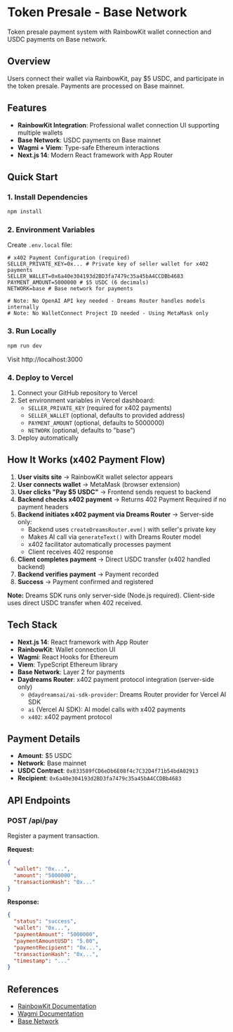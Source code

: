# Token Presale - Base Network

Token presale payment system with RainbowKit wallet connection and USDC payments on Base network.

## Overview

Users connect their wallet via RainbowKit, pay $5 USDC, and participate in the token presale. Payments are processed on Base mainnet.

## Features

- **RainbowKit Integration**: Professional wallet connection UI supporting multiple wallets
- **Base Network**: USDC payments on Base mainnet
- **Wagmi + Viem**: Type-safe Ethereum interactions
- **Next.js 14**: Modern React framework with App Router

## Quick Start

### 1. Install Dependencies

```bash
npm install
```

### 2. Environment Variables

Create `.env.local` file:

```env
# x402 Payment Configuration (required)
SELLER_PRIVATE_KEY=0x... # Private key of seller wallet for x402 payments
SELLER_WALLET=0x6a40e304193d2BD3fa7479c35a45bA4CCDBb4683
PAYMENT_AMOUNT=5000000 # $5 USDC (6 decimals)
NETWORK=base # Base network for payments

# Note: No OpenAI API key needed - Dreams Router handles models internally
# Note: No WalletConnect Project ID needed - Using MetaMask only
```

### 3. Run Locally

```bash
npm run dev
```

Visit http://localhost:3000

### 4. Deploy to Vercel

1. Connect your GitHub repository to Vercel
2. Set environment variables in Vercel dashboard:
   - `SELLER_PRIVATE_KEY` (required for x402 payments)
   - `SELLER_WALLET` (optional, defaults to provided address)
   - `PAYMENT_AMOUNT` (optional, defaults to 5000000)
   - `NETWORK` (optional, defaults to "base")
3. Deploy automatically

## How It Works (x402 Payment Flow)

1. **User visits site** → RainbowKit wallet selector appears
2. **User connects wallet** → MetaMask (browser extension)
3. **User clicks "Pay $5 USDC"** → Frontend sends request to backend
4. **Backend checks x402 payment** → Returns 402 Payment Required if no payment headers
5. **Backend initiates x402 payment via Dreams Router** → Server-side only:
   - Backend uses `createDreamsRouter.evm()` with seller's private key
   - Makes AI call via `generateText()` with Dreams Router model
   - x402 facilitator automatically processes payment
   - Client receives 402 response
6. **Client completes payment** → Direct USDC transfer (x402 handled backend)
7. **Backend verifies payment** → Payment recorded
8. **Success** → Payment confirmed and registered

**Note:** Dreams SDK runs only server-side (Node.js required). Client-side uses direct USDC transfer when 402 received.

## Tech Stack

- **Next.js 14**: React framework with App Router
- **RainbowKit**: Wallet connection UI
- **Wagmi**: React Hooks for Ethereum
- **Viem**: TypeScript Ethereum library
- **Base Network**: Layer 2 for payments
- **Daydreams Router**: x402 payment protocol integration (server-side only)
  - `@daydreamsai/ai-sdk-provider`: Dreams Router provider for Vercel AI SDK
  - `ai` (Vercel AI SDK): AI model calls with x402 payments
  - `x402`: x402 payment protocol

## Payment Details

- **Amount**: $5 USDC
- **Network**: Base mainnet
- **USDC Contract**: `0x833589fCD6eDb6E08f4c7C32D4f71b54bdA02913`
- **Recipient**: `0x6a40e304193d2BD3fa7479c35a45bA4CCDBb4683`

## API Endpoints

### POST /api/pay

Register a payment transaction.

**Request:**
```json
{
  "wallet": "0x...",
  "amount": "5000000",
  "transactionHash": "0x..."
}
```

**Response:**
```json
{
  "status": "success",
  "wallet": "0x...",
  "paymentAmount": "5000000",
  "paymentAmountUSD": "5.00",
  "paymentRecipient": "0x...",
  "transactionHash": "0x...",
  "timestamp": "..."
}
```

## References

- [RainbowKit Documentation](https://rainbowkit.com/tr/docs/installation)
- [Wagmi Documentation](https://wagmi.sh)
- [Base Network](https://base.org)
